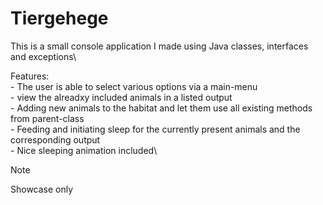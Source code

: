 # Tiergehege 

This is a small console application I made using Java classes, interfaces and exceptions\\

  Features:\
    - The user is able to select various options via a main-menu\
    - view the alreadxy included animals in a listed output\
    - Adding new animals to the habitat and let them use all existing methods from parent-class\
    - Feeding and initiating sleep for the currently present animals and the corresponding output\
    - Nice sleeping animation included\\

> [!NOTE]
>   Showcase only
